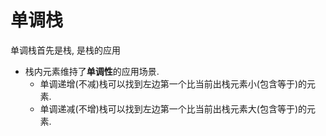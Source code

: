 # 单调栈
单调栈首先是栈, 是栈的应用
- 栈内元素维持了**单调性**的应用场景.
  - 单调递增(不减)栈可以找到左边第一个比当前出栈元素小(包含等于)的元素.
  - 单调递减(不增)栈可以找到左边第一个比当前出栈元素大(包含等于)的元素.